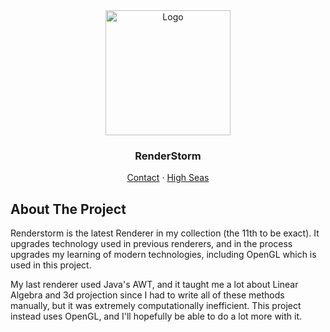 
<div align="center">
  <a href="https://github.com/ariesninjadev/RenderStorm">
    <img src="https://bin.aries.ninja/rs.png" alt="Logo" width="200">
  </a>

<h3 align="center">RenderStorm</h3>
  <p align="center">
    <a href="mailto:aries@ninjam.co">Contact</a>
    ·
    <a href="https://highseas.hackclub.com">High Seas</a>
  </p>
</div>

## About The Project

Renderstorm is the latest Renderer in my collection (the 11th to be exact). It upgrades technology used in previous renderers, and in the process upgrades my learning of modern technologies, including OpenGL which is used in this project.

My last renderer used Java's AWT, and it taught me a lot about Linear Algebra and 3d projection since I had to write all of these methods manually, but it was extremely computationally inefficient. This project instead uses OpenGL, and I'll hopefully be able to do a lot more with it.
